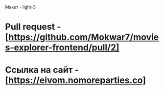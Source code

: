 Макет - light-3
# Pull request - [https://github.com/Mokwar7/movies-explorer-frontend/pull/2]
# Ссылка на сайт - [https://eivom.nomoreparties.co]
